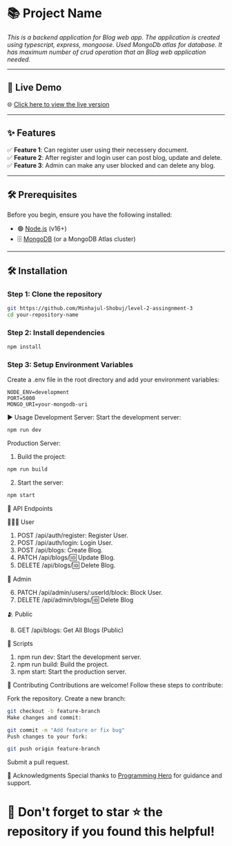 # 📚 Project Name

_This is a backend application for Blog web app. The application is created using typescript, express, mongoose. Used MongoDb atlas for database. It has maximum number of crud operation that an Blog web application needed._

---

## 🚀 Live Demo

🌐 [Click here to view the live version](https://book-shop-steel.vercel.app/)

---

## ✨ Features

✅ **Feature 1**: Can register user using their necessery document.  
✅ **Feature 2**: After register and login user can post blog, update and delete.
✅ **Feature 3**: Admin can make any user blocked and can delete any blog.

---

## 🛠️ Prerequisites

Before you begin, ensure you have the following installed:

- 🟢 [Node.js](https://nodejs.org/) (v16+)
- 🗄️ [MongoDB](https://www.mongodb.com/) (or a MongoDB Atlas cluster)

---

## 🛠️ Installation

### Step 1: Clone the repository

```bash
git https://github.com/Minhajul-Shobuj/level-2-assingnment-3
cd your-repository-name

```

### Step 2: Install dependencies

```bash
npm install

```

### Step 3: Setup Environment Variables

Create a .env file in the root directory and add your environment variables:

```
NODE_ENV=development
PORT=5000
MONGO_URI=your-mongodb-uri

```

▶️ Usage
Development Server:
Start the development server:

```bash
npm run dev
```

Production Server:

1. Build the project:

```bash
npm run build
```

2. Start the server:

```bash
npm start
```

📖 API Endpoints

👨🏻‍💼 User

1. POST /api/auth/register: Register User.
2. POST /api/auth/login: Login User.
3. POST /api/blogs: Create Blog.
4. PATCH /api/blogs/:id: Update Blog.
5. DELETE /api/blogs/:id: Delete Blog.

👮 Admin

6. PATCH /api/admin/users/:userId/block: Block User.
7. DELETE /api/admin/blogs/:id: Delete Blog

🫂 Public

8. GET /api/blogs: Get All Blogs (Public)

🔧 Scripts

1. npm run dev: Start the development server.
2. npm run build: Build the project.
3. npm start: Start the production server.

🤝 Contributing
Contributions are welcome! Follow these steps to contribute:

Fork the repository.
Create a new branch:

```bash
git checkout -b feature-branch
Make changes and commit:
```

```bash
git commit -m "Add feature or fix bug"
Push changes to your fork:
```

```bash
git push origin feature-branch
```

Submit a pull request.

🙏 Acknowledgments
Special thanks to [Programming Hero](https://github.com/ProgrammingHero1) for guidance and support.

<H1>🌟 Don't forget to star ⭐ the repository if you found this helpful!</H1>
